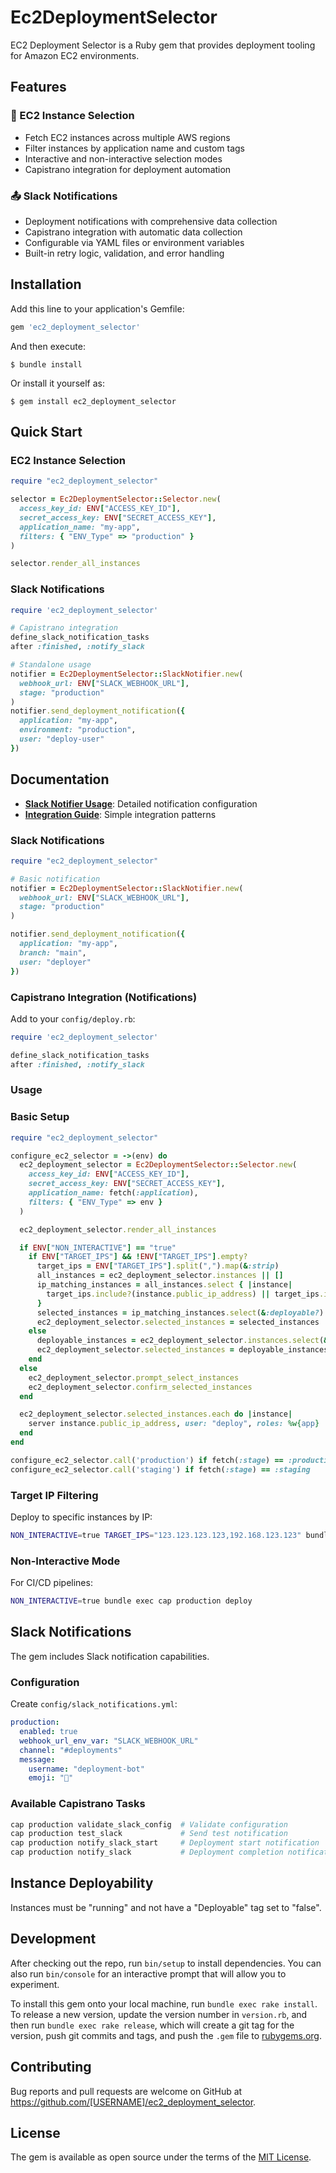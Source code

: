 # Ec2DeploymentSelector

EC2 Deployment Selector is a Ruby gem that provides deployment tooling for Amazon EC2 environments.

## Features

### 🎯 EC2 Instance Selection
- Fetch EC2 instances across multiple AWS regions
- Filter instances by application name and custom tags
- Interactive and non-interactive selection modes
- Capistrano integration for deployment automation

### 📤 Slack Notifications
- Deployment notifications with comprehensive data collection
- Capistrano integration with automatic data collection
- Configurable via YAML files or environment variables
- Built-in retry logic, validation, and error handling

## Installation

Add this line to your application's Gemfile:

```ruby
gem 'ec2_deployment_selector'
```

And then execute:

    $ bundle install

Or install it yourself as:

    $ gem install ec2_deployment_selector

## Quick Start

### EC2 Instance Selection

```ruby
require "ec2_deployment_selector"

selector = Ec2DeploymentSelector::Selector.new(
  access_key_id: ENV["ACCESS_KEY_ID"],
  secret_access_key: ENV["SECRET_ACCESS_KEY"],
  application_name: "my-app",
  filters: { "ENV_Type" => "production" }
)

selector.render_all_instances
```

### Slack Notifications

```ruby
require 'ec2_deployment_selector'

# Capistrano integration
define_slack_notification_tasks
after :finished, :notify_slack

# Standalone usage
notifier = Ec2DeploymentSelector::SlackNotifier.new(
  webhook_url: ENV["SLACK_WEBHOOK_URL"],
  stage: "production"
)
notifier.send_deployment_notification({
  application: "my-app",
  environment: "production",
  user: "deploy-user"
})
```

## Documentation

- **[Slack Notifier Usage](SLACK_NOTIFIER_USAGE.md)**: Detailed notification configuration
- **[Integration Guide](INTEGRATION_PATTERNS.md)**: Simple integration patterns

### Slack Notifications

```ruby
require "ec2_deployment_selector"

# Basic notification
notifier = Ec2DeploymentSelector::SlackNotifier.new(
  webhook_url: ENV["SLACK_WEBHOOK_URL"],
  stage: "production"
)

notifier.send_deployment_notification({
  application: "my-app",
  branch: "main",
  user: "deployer"
})
```

### Capistrano Integration (Notifications)

Add to your `config/deploy.rb`:

```ruby
require 'ec2_deployment_selector'

define_slack_notification_tasks
after :finished, :notify_slack
```

### Usage

### Basic Setup

```ruby
require "ec2_deployment_selector"

configure_ec2_selector = ->(env) do
  ec2_deployment_selector = Ec2DeploymentSelector::Selector.new(
    access_key_id: ENV["ACCESS_KEY_ID"],
    secret_access_key: ENV["SECRET_ACCESS_KEY"],
    application_name: fetch(:application),
    filters: { "ENV_Type" => env }
  )

  ec2_deployment_selector.render_all_instances

  if ENV["NON_INTERACTIVE"] == "true"
    if ENV["TARGET_IPS"] && !ENV["TARGET_IPS"].empty?
      target_ips = ENV["TARGET_IPS"].split(",").map(&:strip)
      all_instances = ec2_deployment_selector.instances || []
      ip_matching_instances = all_instances.select { |instance|
        target_ips.include?(instance.public_ip_address) || target_ips.include?(instance.private_ip_address)
      }
      selected_instances = ip_matching_instances.select(&:deployable?)
      ec2_deployment_selector.selected_instances = selected_instances
    else
      deployable_instances = ec2_deployment_selector.instances.select(&:deployable?)
      ec2_deployment_selector.selected_instances = deployable_instances
    end
  else
    ec2_deployment_selector.prompt_select_instances
    ec2_deployment_selector.confirm_selected_instances
  end

  ec2_deployment_selector.selected_instances.each do |instance|
    server instance.public_ip_address, user: "deploy", roles: %w{app}
  end
end

configure_ec2_selector.call('production') if fetch(:stage) == :production
configure_ec2_selector.call('staging') if fetch(:stage) == :staging
```

### Target IP Filtering

Deploy to specific instances by IP:

```bash
NON_INTERACTIVE=true TARGET_IPS="123.123.123.123,192.168.123.123" bundle exec cap staging deploy
```

### Non-Interactive Mode

For CI/CD pipelines:

```bash
NON_INTERACTIVE=true bundle exec cap production deploy
```

## Slack Notifications

The gem includes Slack notification capabilities.

### Configuration

Create `config/slack_notifications.yml`:

```yaml
production:
  enabled: true
  webhook_url_env_var: "SLACK_WEBHOOK_URL"
  channel: "#deployments"
  message:
    username: "deployment-bot"
    emoji: "🚀"
```

### Available Capistrano Tasks

```bash
cap production validate_slack_config  # Validate configuration
cap production test_slack             # Send test notification
cap production notify_slack_start     # Deployment start notification
cap production notify_slack           # Deployment completion notification
```

## Instance Deployability

Instances must be "running" and not have a "Deployable" tag set to "false".

## Development

After checking out the repo, run `bin/setup` to install dependencies. You can also run `bin/console` for an interactive prompt that will allow you to experiment.

To install this gem onto your local machine, run `bundle exec rake install`. To release a new version, update the version number in `version.rb`, and then run `bundle exec rake release`, which will create a git tag for the version, push git commits and tags, and push the `.gem` file to [rubygems.org](https://rubygems.org).

## Contributing

Bug reports and pull requests are welcome on GitHub at https://github.com/[USERNAME]/ec2_deployment_selector.


## License

The gem is available as open source under the terms of the [MIT License](https://opensource.org/licenses/MIT).
